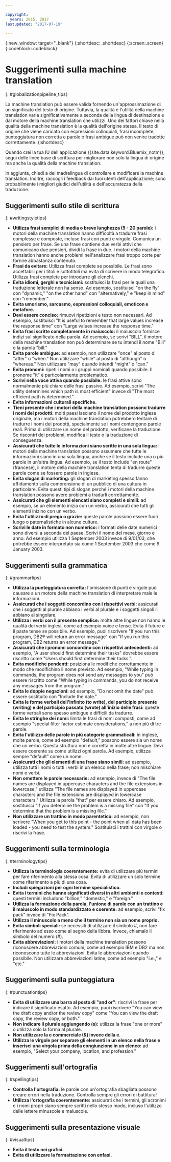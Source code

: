 ```yaml
---

copyright:
  years: 2015, 2017
lastupdated: "2017-07-19"

---
```


{:new_window: target="_blank"}
{:shortdesc: .shortdesc}
{:screen:.screen}
{:codeblock:.codeblock}


# Suggerimenti sulla machine translation
{: #globalizationpipeline_tips}

La machine translation può essere valida fornendo un'approssimazione di un significato del testo di origine. Tuttavia, la qualità e l'utilità della machine translation varia significativamente a seconda della lingua di destinazione e dal motore della machine translation che utilizzi. Uno dei fattori chiave nella qualità della machine translation è la qualità dell'origine stessa. Il testo di origine che viene caricato con espressioni colloquiali, frasi incomplete, punteggiatura non corretta e parole o frasi ambigue può non venire tradotte correttamente.
{:shortdesc}

Quando crei la tua IU dell'applicazione {{site.data.keyword.Bluemix_notm}}, segui delle linee base di scrittura per migliorare non solo la lingua di origine ma anche la qualità della machine translation.

In aggiunta, chiedi a dei madrelingua di controllare e modificare la machine translation. Inoltre, raccogli i feedback dai tuoi utenti dell'applicazione; sono probabilmente i migliori giudici dell'utilità e dell'accuratezza della traduzione.

## Suggerimenti sullo stile di scrittura
{: #writingstyletips}

* **Utilizza frasi semplici di media o breve lunghezza (5 - 20 parole):** i motori della machine translation hanno difficoltà a tradurre frasi complesse e composte, incluse frasi con punti e virgole. Comunica un pensiero per frase. Se una frase contiene due verbi attivi che comunicano due pensieri, dividi la frase in due. I motori della machine translation hanno anche problemi nell'analizzare frasi troppo corte per fornire abbastanza contenuto.
* **Frasi da evitare:** Utilizza frasi complete se possibile. Le frasi sono accettabili per i titoli e sottotitoli ma evita di scrivere in modo telegrafico. Utilizza frasi complete per introdurre gli elenchi.
* **Evita idiomi, gerghi e tecnicismi:** sostituisci la frasi per le quali una traduzione letterale non ha senso. Ad esempio, sostituisci "on the fly" con "dynamic," "on the other hand" con "alternatively," e "keep in mind" con "remember."
* **Evita umorismo, sarcasmo, espressioni colloquiali, emoticon e metafore.**
* **Devi essere conciso:** rimuovi ripetizioni e testo non necessari. Ad esempio, sostituisci "It is useful to remember that large values increase the response time" con "Large values increase the response time."
* **Evita frasi scritte completamente in maiuscolo:** il maiuscolo fornisce indizi sul significato della parola. Ad esempio, se scrivi "BILL", il motore della machine translation non può determinare se tu intendi il nome "Bill" o la parola "bill."
* **Evita parole ambigue:** ad esempio, non utilizzare "once" al posto di "after" o "when." Non utilizzare "while" al posto di "although" o "whereas." Non utilizzare "may" quando intendi "might" o "can."
* **Evita pronomi:** ripeti i nomi o i gruppi nominali quando possibile. Il pronome "it" è particolarmente problematico.
* **Scrivi nella voce attiva quando possibile:** le frasi attive sono normalmente più chiare delle frasi passive. Ad esempio, scrivi "The utility determines which path is most efficient" invece di "The most efficient path is determined."
* **Evita informazioni culturali specifiche.**
* **Tieni presente che i motori della machine translation possono tradurre i nomi dei prodotti:** molti paesi lasciano il nome del prodotto inglese originale, ma i motori della machine translation potrebbero tentare di tradurre i nomi dei prodotti, specialmente se i nomi contengono parole reali. Prima di utilizzare un nome del prodotto, verificane la traduzione. Se riscontri dei problemi, modifica il testo o la traduzione di conseguenza.
* **Assicurati che tutte le informazioni siano scritte in una sola lingua:** i motori della machine translation possono assumere che tutte le informazioni siano in una sola lingua, anche se il testo include una o più parole in un'altra lingua. Ad esempio, se il testo include "en route" (francese), il motore della machine translation tenta di tradurre queste parole come se fossero parole in inglese.
* **Evita slogan di marketing:** gli slogan di marketing spesso fanno affidamento sulla comprensione di un pubblico di una cultura in particolare. Evita questi tipi di slogan perché i motori della machine translation possono avere problemi a tradurli correttamente.
* **Assicurati che gli elementi elencati siano completi e simili:** ad esempio, se un elemento inizia con un verbo, assicurati che tutti gli elementi inizino con un verbo.
* **Evita l'utilizzo di prego o grazie:** queste parole possono essere fuori luogo o paternalistiche in alcune culture.
* **Scrivi le date in formato non numerico:** i formati delle date numerici sono diversi a seconda del paese. Scrivi il nome del mese, giorno e anno. Ad esempio utilizza 1 September 2003 invece di 9/01/03, che potrebbe essere interpretato sia come 1 September 2003 che come 9 January 2003.

## Suggerimenti sulla grammatica
{: #grammartips}

* **Utilizza la punteggiatura corretta:** l'omissione di punti e virgole può causare a un motore della machine translation di interpretare male le informazioni.
* **Assicurati che i soggetti concordino con i rispettivi verbi:** assicurati che i soggetti al plurale abbiano i verbi al plurale e i soggetti singoli li abbiano al singolare.
* **Utilizza i verbi con il presente semplice:** molte altre lingue non hanno le qualità dei verbi inglesi, come ad esempio voice e tense. Evita il future e il paste tense se possibile. Ad esempio, puoi riscrivere "If you run this program, DB2® will return an error message" con "If you run this program, DB2 returns an error message."
* **Assicurati che i pronomi concordino con i rispettivi antecedenti:** ad esempio, "A user should first determine their tasks" dovrebbe essere riscritto come "Users should first determine their tasks.".
* **Evita modifiche pendenti:** posiziona le modifiche correttamente in modo che modifichino il nome previsto. Ad esempio, "While typing in commands, the program does not send any messages to you" può essere riscritto come "While typing in commands, you do not receive any messages from the program."
* **Evita le doppie negazioni:** ad esempio, "Do not omit the date" può essere sostituito con "Include the date."
* **Evita le forme verbali dell'infinito (to write), del participio presente (writing) e del participio passato (wrote) all'inizio delle frasi:** queste forme verbali sono spesso ambigue e difficili da tradurre.
* **Evita le stringhe dei nomi:** limita le frasi di nomi composti, come ad esempio "special filter factor estimate considerations," a non più di tre parole.
* **Evita l'utilizzo delle parole in più categorie grammaticali:** in inglese, molte parole, come ad esempio "default," possono essere sia un nome che un verbo. Questa struttura non è corretta in molte altre lingue. Devi essere coerente su come utilizzi ogni parola. Ad esempio, utilizza sempre "default" come un nome.
* **Assicurati che gli elementi di una frase siano simili:** ad esempio, utilizza tutti i nomi o tutti i verbi in un elenco nella frase; non mischiare nomi e verbi.
* **Non omettere le parole necessarie:** ad esempio, invece di "The file names are displayed in uppercase characters and the file extensions in lowercase," utilizza "The file names are displayed in uppercase characters and the file extensions are displayed in lowercase characters." Utilizza la parola "that" per essere chiaro. Ad esempio, sostituisci "If you determine the problem is a missing file" con "If you determine that the problem is a missing file."
* **Non utilizzare un trattino in modo parentetico:** ad esempio, non scrivere "When you get to this point - the point when all data has been loaded - you need to test the system." Sostituisci i trattini con virgole o riscrivi la frase.
 
## Suggerimenti sulla terminologia
{: #terminologytips}

* **Utilizza la terminologia coerentemente:** evita di utilizzare più termini per fare riferimento alla stessa cosa. Evita di utilizzare un solo termine come riferimento a più di una cosa.
* **Includi spiegazioni per ogni termine specialistico.**
* **Evita i termini che hanno significati diversi in altri ambienti e contesti:** questi termini includono "billion," "domestic," e "foreign."
* **Utilizza la formazione della parola, l'unione di parole con un trattino e il maiuscolo in modo standardizzato e coerente:** ad esempio, scrivi "fix pack" invece di "Fix Pack".
* **Utilizza il minuscolo a meno che il termine non sia un nome proprio.**
* **Evita simboli speciali:** se necessiti di utilizzare il simbolo #, non fare riferimento ad esso come al segno della libbra. Invece, chiamalo il simbolo del numero (#).
* **Evita abbreviazioni:** i motori della machine translation possono riconoscere abbreviazioni comuni, come ad esempio IBM e DB2 ma non riconoscono tutte le abbreviazioni. Evita le abbreviazioni quando possibile. Non utilizzare abbreviazioni latine, come ad esempio "i.e.," e "etc."

## Suggerimenti sulla punteggiatura
{: #punctuationtips}

* **Evita di utilizzare una barra al posto di "and or":** riscrivi la frase per indicare il significato esatto. Ad esempio, puoi riscrivere "You can view the draft copy and/or the review copy" come "You can view the draft copy, the review copy, or both."
* **Non indicare il plurale aggiungendo (s):** utilizza la frase "one or more" o utilizza solo la forma al plurale.
* **Non utilizzare la e commerciale (&) invece della e.**
* **Utilizza le virgole per separare gli elementi in un elenco nella frase e inserisci una virgola prima della congiunzione in un elenco:** ad esempio, "Select your company, location, and profession."

## Suggerimenti sull'ortografia
{: #spellingtips}

* **Controlla l'ortografia:** le parole con un'ortografia sbagliata possono creare errori nella traduzione. Controlla sempre gli errori di battitura!
* **Utilizza l'ortografia coerentemente:** assicurati che i termini, gli acronimi e i nomi propri siano sempre scritti nello stesso modo, incluso l'utilizzo delle lettere minuscole e maiuscole.

## Suggerimenti sulla presentazione visuale
{: #visualtips}

* **Evita il testo nei grafici.**
* **Evita di utilizzare la formattazione con enfasi.**
